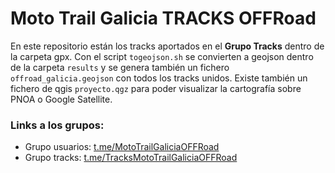 # Moto Trail Galicia TRACKS OFFRoad

En este repositorio están los tracks aportados en el **Grupo Tracks** dentro de la carpeta gpx. Con el script `togeojson.sh` se convierten a geojson dentro de la carpeta `results` y se genera también un fichero `offroad_galicia.geojson` con todos los tracks unidos. Existe también un fichero de qgis `proyecto.qgz` para poder visualizar la cartografía sobre PNOA o Google Satellite.


### Links a los grupos:

* Grupo usuarios: [t.me/MotoTrailGaliciaOFFRoad](t.me/MotoTrailGaliciaOFFRoad)
* Grupo tracks: [t.me/TracksMotoTrailGaliciaOFFRoad](t.me/TracksMotoTrailGaliciaOFFRoad)
 
